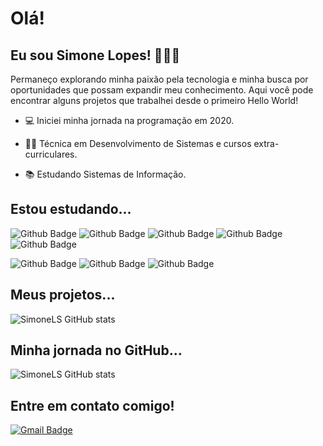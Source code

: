 # Olá!
## Eu sou Simone Lopes! 👩🏻‍💻
Permaneço explorando minha paixão pela tecnologia e minha busca por oportunidades que possam expandir meu conhecimento. Aqui você pode encontrar alguns projetos que trabalhei desde o primeiro Hello World!

- :computer: Iniciei minha jornada na programação em 2020.

- :woman_technologist: Técnica em Desenvolvimento de Sistemas e cursos extra-curriculares.

- :books: Estudando Sistemas de Informação. 

## Estou estudando...
![Github Badge](https://img.shields.io/badge/HTML5-E34F26?style=for-the-badge&logo=html5&logoColor=white)
![Github Badge](https://img.shields.io/badge/CSS3-1572B6?style=for-the-badge&logo=css3&logoColor=white)
![Github Badge](https://img.shields.io/badge/JavaScript-323330?style=for-the-badge&logo=javascript&logoColor=F7DF1E)
![Github Badge](https://img.shields.io/badge/PHP-777BB4?style=for-the-badge&logo=php&logoColor=white)
![Github Badge](https://img.shields.io/badge/Java-ED8B00?style=for-the-badge&logo=java&logoColor=white)

![Github Badge](https://img.shields.io/badge/Microsoft%20SQL%20Server-CC2927?style=for-the-badge&logo=microsoft%20sql%20server&logoColor=white)
![Github Badge](https://img.shields.io/badge/MySQL-005C84?style=for-the-badge&logo=mysql&logoColor=white)
![Github Badge](https://img.shields.io/badge/React_Native-20232A?style=for-the-badge&logo=react&logoColor=61DAFB)

## Meus projetos...
![SimoneLS GitHub stats](https://github-readme-stats.vercel.app/api/top-langs/?username=SimoneLS&langs_count=10&layout=compact&theme=tokyonight)

## Minha jornada no GitHub...
![SimoneLS GitHub stats](https://github-readme-stats.vercel.app/api?username=SimoneLS&show_icons=true&theme=tokyonight)
    
## Entre em contato comigo!
[![Gmail Badge](https://img.shields.io/badge/-SimoneLS-c14438?style=flat-square&logo=Gmail&logoColor=white&link=mailto:simone.lopes.santos2@gmail.com)](mailto:simone.lopes.santos2@gmail.com)
